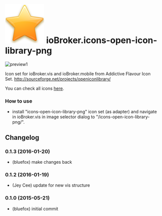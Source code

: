 ![Logo](media/icons-open-icon-library-png.png)
ioBroker.icons-open-icon-library-png
=================

![preview1](img/preview1.jpg)

Icon set for ioBroker.vis and ioBroker.mobile from Addictive Flavour Icon Set.
http://sourceforge.net/projects/openiconlibrary/

You can check all icons [here](ICONLIST.md).

### How to use
- install "icons-open-icon-library-png" icon set (as adapter) and navigate in ioBroker.vis in image selector dialog to "/icons-open-icon-library-png/".

## Changelog
### 0.1.3 (2016-01-20)
* (bluefox) make changes back

### 0.1.2 (2016-01-19)
* (Jey Cee) update for new vis structure

### 0.1.0 (2015-05-21)
* (bluefox) initial commit


